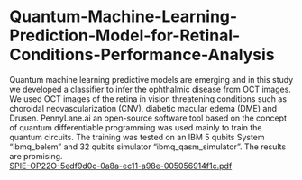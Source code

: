 # Quantum-Machine-Learning-Prediction-Model-for-Retinal-Conditions-Performance-Analysis

Quantum machine learning predictive models are emerging and in this study we developed a classifier to infer the ophthalmic disease from OCT images. We used OCT images of the retina in  vision threatening conditions such as choroidal neovascularization (CNV), diabetic macular edema (DME) and Drusen. PennyLane.ai an open-source software tool based on the concept of quantum differentiable programming was used mainly to train the quantum circuits. The training was tested on an IBM 5 qubits System “ibmq_belem” and 32 qubits simulator “ibmq_qasm_simulator”. The results are promising.  
[SPIE-OP22O-5edf9d0c-0a8a-ec11-a98e-005056914f1c.pdf](https://github.com/manojrnaick/Quantum-Machine-Learning-Prediction-Model-for-Retinal-Conditions-Performance-Analysis/files/10254263/SPIE-OP22O-5edf9d0c-0a8a-ec11-a98e-005056914f1c.pdf)
